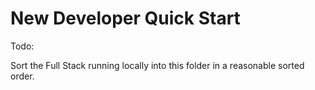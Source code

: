 # New Developer Quick Start

Todo: 

Sort the Full Stack running locally into this folder in a reasonable sorted order.
